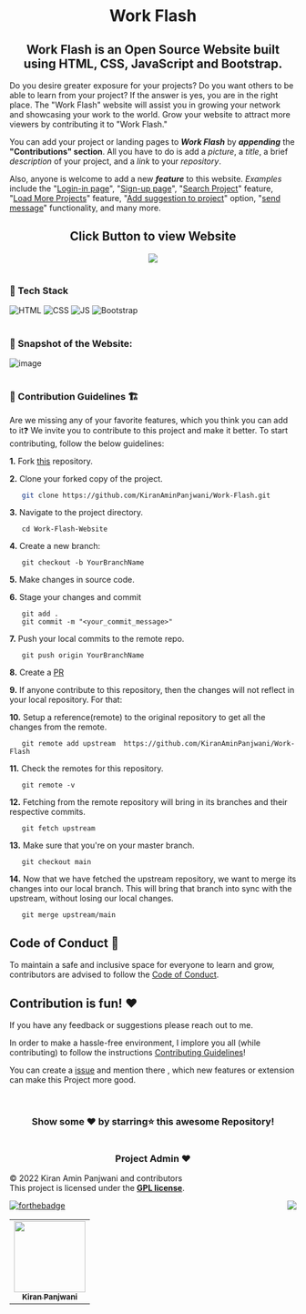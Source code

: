 
<h1 align="center">Work Flash</h1>

<h2 align="center"> Work Flash is an Open Source Website built using HTML, CSS, JavaScript and Bootstrap. </h2>

Do you desire greater exposure for your projects? Do you want others to be able to learn from your project? If the answer is yes, you are in the right place. The "Work Flash" website will assist you in growing your network and showcasing your work to the world. Grow your website to attract more viewers by contributing it to "Work Flash."

You can add your project or landing pages to **_Work Flash_** by **_appending_** the **"Contributions" section**. All you have to do is add a _picture_, a _title_, a brief _description_ of your project, and a _link_ to your _repository_.

Also, anyone is welcome to add a new **_feature_** to this website. _Examples_ include the "<ins>Login-in page</ins>", "<ins>Sign-up page</ins>", "<ins>Search Project</ins>"  feature, "<ins>Load More Projects</ins>" feature, "<ins>Add suggestion to project</ins>" option, "<ins>send message</ins>" functionality, and many more.

<div align="center">
<h2> Click Button to view Website</h2>
<a href="https://workflash.netlify.app/" align="center"><img src="https://img.icons8.com/external-vitaliy-gorbachev-fill-vitaly-gorbachev/60/FA5252/external-earth-space-vitaliy-gorbachev-fill-vitaly-gorbachev.png"/></a>
</div>


# <h3> 📌 Tech Stack</h3>

![HTML](https://img.shields.io/badge/html5%20-%23E34F26.svg?&style=for-the-badge&logo=html5&logoColor=white)
![CSS](https://img.shields.io/badge/css3%20-%231572B6.svg?&style=for-the-badge&logo=css3&logoColor=white)
![JS](https://img.shields.io/badge/javascript%20-%23323330.svg?&style=for-the-badge&logo=javascript&logoColor=%23F7DF1E)
<img alt="Bootstrap" src="https://img.shields.io/badge/bootstrap-%23563D7C.svg?style=for-the-badge&logo=bootstrap&logoColor=white"/>

#
<h3> 📌 Snapshot of the Website:</h3>

![image](https://user-images.githubusercontent.com/90326051/193604163-823de8fe-a201-43b3-9eed-b22c57faacd8.png)



#
<h3> 📌 Contribution Guidelines 🏗 </h3>

Are we missing any of your favorite features, which you think you can add to it❓ We invite you to contribute to this project and make it better. 
To start contributing, follow the below guidelines: 

**1.**  Fork [this](https://github.com/KiranAminPanjwani/Work-Flash) repository.

**2.**  Clone your forked copy of the project.

```bash
   git clone https://github.com/KiranAminPanjwani/Work-Flash.git
```

**3.** Navigate to the project directory.
```
   cd Work-Flash-Website
```

**4.** Create a new branch:
```
   git checkout -b YourBranchName
```

**5.** Make changes in source code.

**6.** Stage your changes and commit

```
   git add .
   git commit -m "<your_commit_message>"
```

**7.** Push your local commits to the remote repo.

```
   git push origin YourBranchName
```

**8.** Create a [PR](https://help.github.com/en/github/collaborating-with-issues-and-pull-requests/creating-a-pull-request)

**9.** If anyone contribute to this repository, then the changes will not reflect in your local repository. For that:

**10.** Setup a reference(remote) to the original repository to get all the changes from the remote.
```
   git remote add upstream  https://github.com/KiranAminPanjwani/Work-Flash
```

**11.** Check the remotes for this repository.
```
   git remote -v
```

**12.** Fetching from the remote repository will bring in its branches and their respective commits.
```
   git fetch upstream
```

**13.** Make sure that you're on your master branch.
```
   git checkout main
```

**14.** Now that we have fetched the upstream repository, we want to merge its changes into our local branch. This will bring that branch into sync with the upstream, without losing our local changes.
```
   git merge upstream/main
```

## Code of Conduct 📜
	
To maintain a safe and inclusive space for everyone to learn and grow, contributors are advised to follow the [Code of Conduct](./CODE_OF_CONDUCT.md).
	
## Contribution is fun! ❤️

If you have any feedback or suggestions please reach out to me.  

In order to make a hassle-free environment, I implore you all (while contributing) to follow the instructions [Contributing Guidelines](https://github.com/KiranAminPanjwani/LeatherHoard/blob/main/Contributing_Guidlines.md)!

You can create a <a href="https://github.com/KiranAminPanjwani/Work-Flash/issues">issue</a> and mention there , which new features or extension can make this Project more good.


<!-- ------------------------------------------------------------------------------------------------------------------------------------------------------------------ -->
<br>

<div align="center">

### Show some ❤️ by starring⭐ this awesome Repository!

</div>
  

#

	

<h3 align=center> Project Admin ❤️ </h3>

© 2022 Kiran Amin Panjwani and contributors\
This project is licensed under the [**GPL license**](https://github.com/KiranAminPanjwani/Work-Flash/blob/main/LICENSE).

[![forthebadge](https://forthebadge.com/images/badges/built-with-love.svg)](https://forthebadge.com)
<a href="#top"><img src="https://img.shields.io/badge/-Back%20to%20Top-red?style=for-the-badge" align="right"/></a>

<p align="center">
<table align="center">
  <tbody><tr>
     <td align="center"><a href="https://github.com/KiranAminPanjwani"><img alt="" src="https://user-images.githubusercontent.com/90326051/192037521-3d5fa306-f642-4ae1-a53c-2054f40e2975.png" width="125px;"><br><sub><b> Kiran Panjwani </b></sub></a><br></td> </a></td>
</tbody></table>
